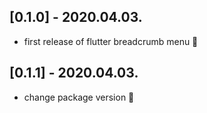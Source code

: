 ## [0.1.0] - 2020.04.03.

* first release of flutter breadcrumb menu 🚀

## [0.1.1] - 2020.04.03.

* change package version 🚀
